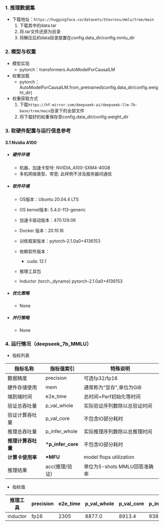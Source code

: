 ### 1. 推理数据集

* 下载地址：`https://huggingface.co/datasets/Stevross/mmlu/tree/main`
  1. 下载其中的data.tar
  2. 将.tar文件还原为目录
  3. 将解压后的data目录放置在config.data_dir/config.mmlu_dir

### 2. 模型与权重

* 模型实现
  * pytorch：transformers.AutoModelForCausalLM
* 权重加载
  * pytorch：AutoModelForCausalLM.from_pretrained(config.data_dir/config.weight_dir)
* 权重获取方式
  1. 下载`https://hf-mirror.com/deepseek-ai/deepseek-llm-7b-base/tree/main`目录下的全部文件
  2. 将下载好的权重保存至config.data_dir/config.weight_dir

### 3. 软硬件配置与运行信息参考

#### 3.1 Nvidia A100

- ##### 硬件环境
    - 机器、加速卡型号: NVIDIA_A100-SXM4-40GB
    - 多机网络类型、带宽: 此样例不涉及服务器间通信

- ##### 软件环境
   - OS版本：Ubuntu 20.04.4 LTS
   - OS kernel版本: 5.4.0-113-generic
   - 加速卡驱动版本：470.129.06
   - Docker 版本：20.10.16
   - 训练框架版本：pytorch-2.1.0a0+4136153
   - 依赖软件版本：
     - cuda: 12.1
   
   - 推理工具包
   - Inductor (torch._dynamo) pytorch-2.1.0a0+4136153
   
- ##### 优化策略

   - None

- ##### 并行策略

   - None



### 4. 运行情况（deepseek_7b_MMLU）

* 指标列表

| 指标名称           | 指标值索引        | 特殊说明                                                    |
| ------------------ | ----------------- | ----------------------------------------------------------- |
| 数据精度           | precision         | 可选fp32/fp16                                               |
| 硬件存储使用       | mem               | 通常称为“显存”,单位为GiB                                    |
| 端到端时间         | e2e_time          | 总时间+Perf初始化等时间                                     |
| 验证总吞吐量       | p_val_whole       | 实际验证序列数除以总验证时间                                |
| 验证计算吞吐量     | p_val_core       | 不包含IO部分耗时                                            |
| 推理总吞吐量       | p_infer_whole     | 实际推理序列数除以总推理时间                                |
| **推理计算吞吐量** | **\*p_infer_core** | 不包含IO部分耗时                             |
| **计算卡使用率** | **\*MFU** | model flops utilization                             |
| 推理结果           | acc(推理/验证)    | 单位为5-shots MMLU回答准确率                            |

* 指标值


| 推理工具  | precision | e2e_time | p_val_whole | p_val_core | p_infer_whole | \*p_infer_core | \*MFU     | acc         | mem        |
| ----------- | --------- | ---- | ---- | -------- | ----------- | ---------- | ------------- | ------------ | ----------- |
| inductor | fp16      | 2305     | 8877.0      | 8913.4     | 9383.8        | 10338.8        | 46.4% | 48.2%/48.2% | 28.7/40.0 |
